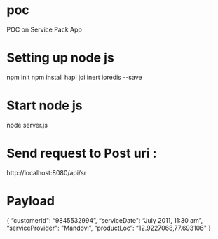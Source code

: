 # poc
POC on Service Pack App

# Setting up node js 
npm init
npm install hapi joi inert ioredis --save

# Start node js
node server.js

# Send request to Post uri :
 http://localhost:8080/api/sr


# Payload
{
“customerId": “9845532994”,
“serviceDate": “July 2011, 11:30 am”, 
“serviceProvider": "Mandovi”, 
“productLoc”: “12.9227068,77.693106"
}